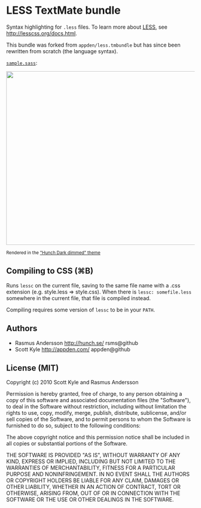 # LESS TextMate bundle

Syntax highlighting for `.less` files. To learn more about [LESS][], see <http://lesscss.org/docs.html>.

This bundle was forked from `appden/less.tmbundle` but has since been rewritten from scratch (the language syntax).

[`sample.sass`](http://github.com/rsms/less.tmbundle/blob/master/sample.less):

<img src="http://github.com/rsms/less.tmbundle/raw/master/sample.png" width="600" height="465" />

<small>Rendered in the ["Hunch Dark dimmed" theme](http://github.com/rsms/workenv/blob/master/textmate/Hunch-Dark-dimmed.tmTheme)</small>

## Compiling to CSS (⌘B)

Runs `lessc` on the current file, saving to the same file name with a .css extension (e.g. style.less => style.css). When there is `lessc: somefile.less` somewhere in the current file, that file is compiled instead.

Compiling requires some version of `lessc` to be in your `PATH`.

## Authors

* Rasmus Andersson <http://hunch.se/> rsms@github
* Scott Kyle <http://appden.com/> appden@github

## License (MIT)

Copyright (c) 2010 Scott Kyle and Rasmus Andersson

Permission is hereby granted, free of charge, to any person obtaining a copy
of this software and associated documentation files (the "Software"), to deal
in the Software without restriction, including without limitation the rights
to use, copy, modify, merge, publish, distribute, sublicense, and/or sell
copies of the Software, and to permit persons to whom the Software is
furnished to do so, subject to the following conditions:

The above copyright notice and this permission notice shall be included in
all copies or substantial portions of the Software.

THE SOFTWARE IS PROVIDED "AS IS", WITHOUT WARRANTY OF ANY KIND, EXPRESS OR
IMPLIED, INCLUDING BUT NOT LIMITED TO THE WARRANTIES OF MERCHANTABILITY,
FITNESS FOR A PARTICULAR PURPOSE AND NONINFRINGEMENT. IN NO EVENT SHALL THE
AUTHORS OR COPYRIGHT HOLDERS BE LIABLE FOR ANY CLAIM, DAMAGES OR OTHER
LIABILITY, WHETHER IN AN ACTION OF CONTRACT, TORT OR OTHERWISE, ARISING FROM,
OUT OF OR IN CONNECTION WITH THE SOFTWARE OR THE USE OR OTHER DEALINGS IN
THE SOFTWARE.


[LESS]: http://lesscss.org
